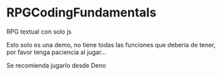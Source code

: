# RPGCodingFundamentals
RPG textual con solo js

Esto solo es una demo, no tiene todas las funciones  que deberia de tener, por favor tenga paciencia al jugar...

Se recomienda jugarlo desde Deno
